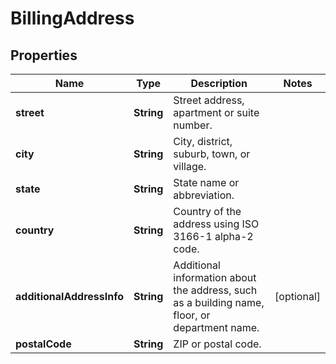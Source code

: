 

# BillingAddress


## Properties

| Name | Type | Description | Notes |
|------------ | ------------- | ------------- | -------------|
|**street** | **String** | Street address, apartment or suite number. |  |
|**city** | **String** | City, district, suburb, town, or village. |  |
|**state** | **String** | State name or abbreviation. |  |
|**country** | **String** | Country of the address using ISO 3166-1 alpha-2 code. |  |
|**additionalAddressInfo** | **String** | Additional information about the address, such as a building name, floor, or department name. |  [optional] |
|**postalCode** | **String** | ZIP or postal code. |  |



